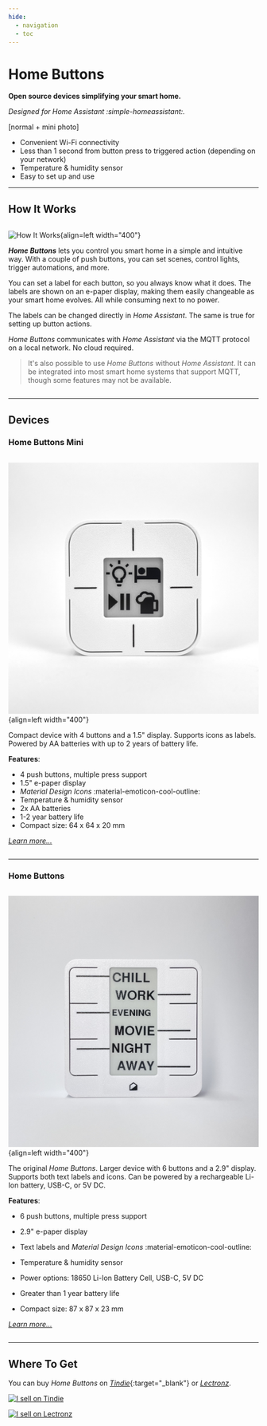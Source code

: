 ```yaml
---
hide:
  - navigation
  - toc
---
```



# Home Buttons

**Open source devices simplifying your smart home.**

*Designed for Home Assistant :simple-homeassistant:.*

[normal + mini photo]

- Convenient Wi-Fi connectivity
- Less than 1 second from button press to triggered action (depending on your network)
- Temperature & humidity sensor
- Easy to set up and use

---

## How It Works

<div style="display: inline-block;" markdown>

![How It Works](assets/promo_6.gif){align=left width="400"}

***Home Buttons*** lets you control you smart home in a simple and intuitive way. With a couple of push buttons, you can set scenes, control lights, trigger automations, and more.

You can set a label for each button, so you always know what it does. The labels are shown on an e-paper display, making them easily changeable as your smart home evolves. All while consuming next to no power.

The labels can be changed directly in *Home Assistant*. The same is true for setting up button actions.

*Home Buttons* communicates with *Home Assistant* via the MQTT protocol on a local network. No cloud required.

> It's also possible to use *Home Buttons* without *Home Assistant*. It can be integrated into most smart home systems that support MQTT, though some features may not be available.

</div>

---

## Devices

### Home Buttons Mini

<div style="display: inline-block;" markdown>

![Home Buttons](assets/hb_mini_1.jpeg){align=left width="400"}

Compact device with 4 buttons and a 1.5" display. Supports icons as labels. Powered by AA batteries with up to 2 years of battery life.

**Features**:

- 4 push buttons, multiple press support
- 1.5" e-paper display
- *Material Design Icons* :material-emoticon-cool-outline:
- Temperature & humidity sensor
- 2x AA batteries
- 1-2 year battery life
- Compact size: 64 x 64 x 20 mm

[*Learn more...*](mini/)

</div>

---

### Home Buttons

<div style="display: inline-block;" markdown>

![Home Buttons](assets/hb_promo_1.jpeg){align=left width="400"}

The original *Home Buttons*. Larger device with 6 buttons and a 2.9" display. Supports both text labels and icons. Can be powered by a rechargeable Li-Ion battery, USB-C, or 5V DC.

**Features**:

- 6 push buttons, multiple press support
- 2.9" e-paper display
- Text labels and *Material Design Icons* :material-emoticon-cool-outline:

- Temperature & humidity sensor
- Power options: 18650 Li-Ion Battery Cell, USB-C, 5V DC
- Greater than 1 year battery life
- Compact size: 87 x 87 x 23 mm

[*Learn more...*](original/)

</div>

---


## Where To Get

You can buy *Home Buttons* on [*Tindie*](https://www.tindie.com/products/plab/home-buttons/){:target="_blank"} or
[*Lectronz*](https://lectronz.com/products/home-buttons).

<a href="https://www.tindie.com/stores/plab/?ref=offsite_badges&utm_source=sellers_nplan&utm_medium=badges&utm_campaign=badge_medium"><img src="https://d2ss6ovg47m0r5.cloudfront.net/badges/tindie-mediums.png" alt="I sell on Tindie" width="150" height="78"></a>

<a href="https://www.lectronz.com/stores/plab"><img alt="I sell on Lectronz" src="https://www.lectronz.com/static/badges/i-sell-on-lectronz-medium.png" /></a>

